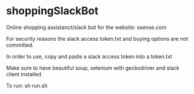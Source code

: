 # shoppingSlackBot
Online shopping assistanct/slack bot for the website: ssense.com

For security reasons the slack access token.txt and buying options are not committed.

In order to use, copy and paste a slack access token into a token.txt

Make sure to have beautiful soup, selenium with geckodriver and slack client installed

To run: sh run.sh
